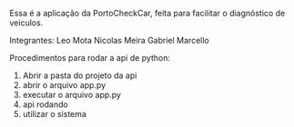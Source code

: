 Essa é a aplicação da PortoCheckCar, feita para facilitar o diagnóstico de veiculos.

Integrantes: 
Leo Mota
Nicolas Meira
Gabriel Marcello

Procedimentos para rodar a api de python:
1. Abrir a pasta do projeto da api
2. abrir o arquivo app.py
3. executar o arquivo app.py
4. api rodando
5. utilizar o sistema

